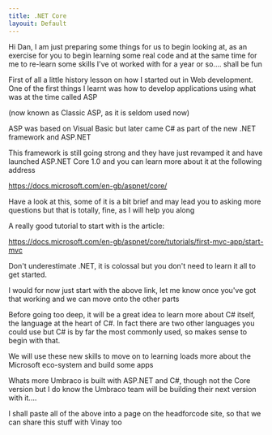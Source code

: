 ```yaml
---
title: .NET Core
layouit: Default
---
```


Hi Dan, I am just preparing some things for us to begin looking at, as an exercise for you to begin learning some real code and at the same time for me to re-learn some skills I've ot worked with for a year or so.... shall be fun

First of all a little history lesson on how I started out in Web development. One of the first things I learnt was how to develop applications using what was at the time called ASP

(now known as Classic ASP, as it is seldom used now)

ASP was based on Visual Basic but later came C# as part of the new .NET framework and ASP.NET

This framework is still going strong and they have just revamped it and have launched ASP.NET Core 1.0 and you can learn more about it at the following address

https://docs.microsoft.com/en-gb/aspnet/core/

Have a look at this, some of it is a bit brief and may lead you to asking more questions but that is totally, fine, as I will help you along

A really good tutorial to start with is the article:

https://docs.microsoft.com/en-gb/aspnet/core/tutorials/first-mvc-app/start-mvc

Don't underestimate .NET, it is colossal but you don't need to learn it all to get started.

I would for now just start with the above link, let me know once you've got that working and we can move onto the other parts

Before going too deep, it will be a great idea to learn more about C# itself, the language at the heart of C#. In fact there are two other languages you could use but C# is by far the most commonly used, so makes sense to begin with that.

We will use these new skills to move on to learning loads more about the Microsoft eco-system and build some apps

Whats more Umbraco is built with ASP.NET and C#, though not the Core version but I do know the Umbraco team will be building their next version with it....

I shall paste all of the above into a page on the headforcode site, so that we can share this stuff with Vinay too